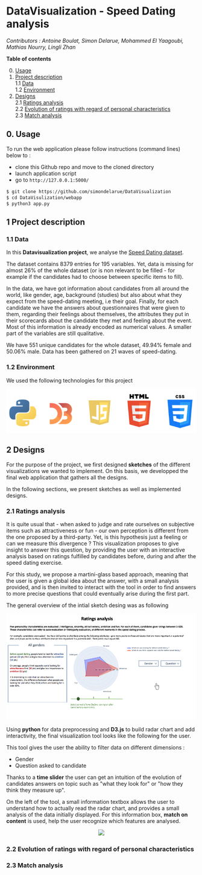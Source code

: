 # DataVisualization - Speed Dating analysis 

_Contributors : Antoine Boulat, Simon Delarue, Mohammed El Yaagoubi, Mathias Nourry, Lingli Zhan_ 

**Table of contents**  

0. [Usage](#Usage)   
1. [Project description](#Description)   
    1.1 [Data](#Data)  
    1.2 [Environment](#Env)  
2. [Designs](#Designs)  
    2.1 [Ratings analysis](#Ratings)  
    2.2 [Evolution of ratings with regard of personal characteristics](#charac)  
    2.3 [Match analysis](#Match)  

## 0. Usage <a class="anchor" id="Usage"></a>  

To run the web application please follow instructions (command lines) below to :  
* clone this Github repo and move to the cloned directory  
* launch application script  
* go to `http://127.0.0.1:5000/ `  

``` system
$ git clone https://github.com/simondelarue/DataVisualization
$ cd DataVisulization/webapp
$ python3 app.py
```

## 1 Project description <a class="anchor" id="Description"></a>  

### 1.1 Data <a class="anchor" id="Data"></a>  

In this **Datavisualization project**, we analyse the [Speed Dating dataset](https://flowingdata.com/2008/02/06/speed-dating-data-attractiveness-sincerity-intelligence-hobbies/).  

The dataset contains 8379 entries for 195 variables. Yet, data is missing for almost 26% of the whole dataset (or is non relevant to be filled - for example if the candidates had to choose between specific items to fill). 

In the data, we have got information about candidates from all around the world, like gender, age, background (studies) but also about what they expect from the speed-dating meeting, i.e their goal. Finally, for each candidate we have the answers about questionnaires that were given to them, regarding their feelings about themselves, the attributes they put in their scorecards about the candidate they met and feeling about the event. Most of this information is already encoded as numerical values. A smaller part of the variables are still qualitative.

We have 551 unique candidates for the whole dataset, 49.94% female and 50.06% male. Data has been gathered on 21 waves of speed-dating.  

### 1.2 Environment <a class="anchor" id="Env"></a>  

We used the following technologies for this project 

<p align="center">
    <img src='img/technos_used.png'>
</p>


## 2 Designs <a class="anchor" id="Designs"></a>   

For the purpose of the project, we first designed **sketches** of the different visualizations we wanted to implement. On this basis, we developped the final web application that gathers all the designs.  

In the following sections, we present sketches as well as implemented designs.

### 2.1 Ratings analysis  <a class="anchor" id="Ratings"></a>  

It is quite usual that - when asked to judge and rate ourselves on subjective items such as attractiveness or fun - our own perception is different from the one proposed by a third-party. Yet, is this hypothesis just a feeling or can we measure this divergence ? 
This visualization proposes to give insight to answer this question, by providing the user with an interactive analysis based on ratings fulfilled by candidates before, during and after the speed dating exercise.

For this study, we propose a martini-glass based approach, meaning that the user is given a global idea about the answer, with a small analysis provided, and is then invited to interact with the tool in order to find answers to more precise questions that could eventually arise during the first part.

The general overview of the intial sketch desing was as following 

<p align="center">
    <img src='img/rating_analysis_1.png'>
</p>  

Using **python** for data preprocessing and **D3.js** to build radar chart and add interactivity, the final visualization tool looks like the following for the user.

This tool gives the user the ability to filter data on different dimensions :  
* Gender  
* Question asked to candidate  

Thanks to a **time slider** the user can get an intuition of the evolution of candidates answers on topic such as "what they look for" or "how they think they measure up".  

On the left of the tool, a small information textbox allows the user to understand how to actually read the radar chart, and provides a small analysis of the data initially displayed. For this information box, **match on content** is used, help the user recognize which features are analysed.

<p align="center">
    <img src='img/design_1.gif'>
</p> 


### 2.2 Evolution of ratings with regard of personal characteristics  <a class="anchor" id="Charac"></a>  

### 2.3 Match analysis  <a class="anchor" id="Match"></a>  


